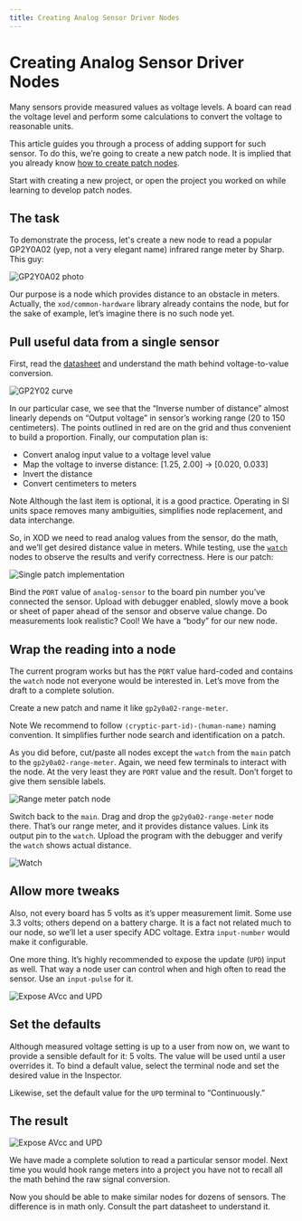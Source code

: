 ```yaml
---
title: Creating Analog Sensor Driver Nodes
---
```


# Creating Analog Sensor Driver Nodes

Many sensors provide measured values as voltage levels. A board can read the
voltage level and perform some calculations to convert the voltage to reasonable
units.

This article guides you through a process of adding support for such sensor. To
do this, we’re going to create a new patch node. It is implied that you already
know [how to create patch nodes](../nodes-for-xod-in-xod/).

Start with creating a new project, or open the project you worked on while
learning to develop patch nodes.

## The task

To demonstrate the process, let's create a new node to read a popular GP2Y0A02
(yep, not a very elegant name) infrared range meter by Sharp. This guy:

![GP2Y0A02 photo](./gp2y0a02.jpg)

Our purpose is a node which provides distance to an obstacle in meters.
Actually, the `xod/common-hardware` library already contains the node, but for
the sake of example, let’s imagine there is no such node yet.

## Pull useful data from a single sensor

First, read the [datasheet](./gp2y0a02-datasheet.pdf) and understand the math
behind voltage-to-value conversion.

![GP2Y02 curve](./gp2y0a02-curve.png)

In our particular case, we see that the “Inverse number of distance” almost
linearly depends on “Output voltage” in sensor’s working range (20 to 150
centimeters). The points outlined in red are on the grid and thus convenient to
build a proportion. Finally, our computation plan is:

- Convert analog input value to a voltage level value
- Map the voltage to inverse distance: [1.25, 2.00] → [0.020, 0.033]
- Invert the distance
- Convert centimeters to meters

<div class="ui segment note">
<span class="ui ribbon label">Note</span>
Although the last item is optional, it is a good practice. Operating in SI
units space removes many ambiguities, simplifies node replacement, and data
interchange.
</div>

So, in XOD we need to read analog values from the sensor, do the math, and we’ll
get desired distance value in meters. While testing, use the
[`watch`](/libs/xod/debug/watch/) nodes to observe the results and verify
correctness. Here is our patch:

![Single patch implementation](./step1.patch.png)

Bind the `PORT` value of `analog-sensor` to the board pin number you’ve
connected the sensor. Upload with debugger enabled, slowly move a book or sheet
of paper ahead of the sensor and observe value change. Do measurements look
realistic? Cool! We have a “body” for our new node.

## Wrap the reading into a node

The current program works but has the `PORT` value hard-coded and contains the
`watch` node not everyone would be interested in. Let’s move from the draft to a
complete solution.

Create a new patch and name it like `gp2y0a02-range-meter`.

<div class="ui segment note">
<span class="ui ribbon label">Note</span>
We recommend to follow <code>⟨cryptic-part-id⟩-⟨human-name⟩</code> naming convention. It
simplifies further node search and identification on a patch.
</div>

As you did before, cut/paste all nodes except the `watch` from the `main` patch
to the `gp2y0a02-range-meter`. Again, we need few terminals to interact with the
node. At the very least they are `PORT` value and the result. Don’t forget to
give them sensible labels.

![Range meter patch node](./step2a.patch.png)

Switch back to the `main`. Drag and drop the `gp2y0a02-range-meter` node there.
That’s our range meter, and it provides distance values. Link its output pin to
the `watch`. Upload the program with the debugger and verify the `watch` shows
actual distance.

![Watch](./step2b.gif)

## Allow more tweaks

Also, not every board has 5 volts as it’s upper measurement limit. Some use 3.3
volts; others depend on a battery charge. It is a fact not related much to our
node, so we’ll let a user specify ADC voltage. Extra `input-number` would make
it configurable.

One more thing. It’s highly recommended to expose the update (`UPD`) input as
well. That way a node user can control when and high often to read the sensor.
Use an `input-pulse` for it.

![Expose AVcc and UPD](./step3a.patch.png)

## Set the defaults

Although measured voltage setting is up to a user from now on, we want to
provide a sensible default for it: 5 volts. The value will be used until a user
overrides it. To bind a default value, select the terminal node and set the
desired value in the Inspector.

Likewise, set the default value for the `UPD` terminal to “Continuously.”

## The result

![Expose AVcc and UPD](./step3b.patch.png)

We have made a complete solution to read a particular sensor model. Next time
you would hook range meters into a project you have not to recall all the math
behind the raw signal conversion.

Now you should be able to make similar nodes for dozens of sensors. The
difference is in math only. Consult the part datasheet to understand it.

